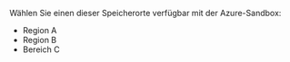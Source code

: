 Wählen Sie einen dieser Speicherorte verfügbar mit der Azure-Sandbox:

- Region A
- Region B
- Bereich C